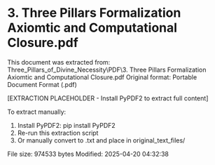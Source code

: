 # 3. Three Pillars Formalization Axiomtic and Computational Closure.pdf

This document was extracted from: Three_Pillars_of_Divine_Necessity\PDF\3. Three Pillars Formalization Axiomtic and Computational Closure.pdf
Original format: Portable Document Format (.pdf)

[EXTRACTION PLACEHOLDER - Install PyPDF2 to extract full content]

To extract manually:
1. Install PyPDF2: pip install PyPDF2
2. Re-run this extraction script  
3. Or manually convert to .txt and place in original_text_files/

File size: 974533 bytes
Modified: 2025-04-20 04:32:38
